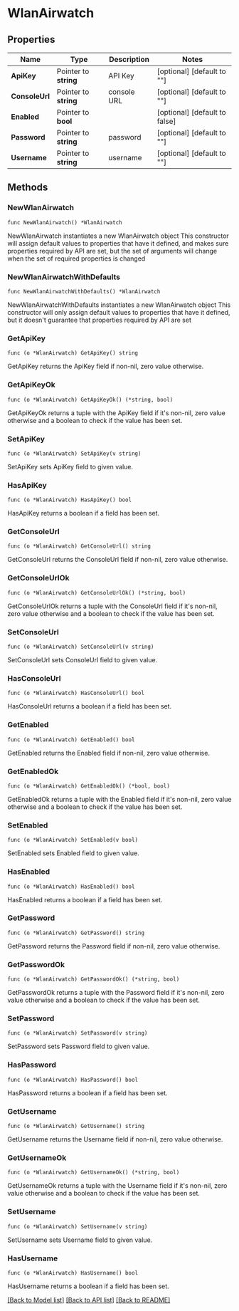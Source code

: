 # WlanAirwatch

## Properties

Name | Type | Description | Notes
------------ | ------------- | ------------- | -------------
**ApiKey** | Pointer to **string** | API Key | [optional] [default to ""]
**ConsoleUrl** | Pointer to **string** | console URL | [optional] [default to ""]
**Enabled** | Pointer to **bool** |  | [optional] [default to false]
**Password** | Pointer to **string** | password | [optional] [default to ""]
**Username** | Pointer to **string** | username | [optional] [default to ""]

## Methods

### NewWlanAirwatch

`func NewWlanAirwatch() *WlanAirwatch`

NewWlanAirwatch instantiates a new WlanAirwatch object
This constructor will assign default values to properties that have it defined,
and makes sure properties required by API are set, but the set of arguments
will change when the set of required properties is changed

### NewWlanAirwatchWithDefaults

`func NewWlanAirwatchWithDefaults() *WlanAirwatch`

NewWlanAirwatchWithDefaults instantiates a new WlanAirwatch object
This constructor will only assign default values to properties that have it defined,
but it doesn't guarantee that properties required by API are set

### GetApiKey

`func (o *WlanAirwatch) GetApiKey() string`

GetApiKey returns the ApiKey field if non-nil, zero value otherwise.

### GetApiKeyOk

`func (o *WlanAirwatch) GetApiKeyOk() (*string, bool)`

GetApiKeyOk returns a tuple with the ApiKey field if it's non-nil, zero value otherwise
and a boolean to check if the value has been set.

### SetApiKey

`func (o *WlanAirwatch) SetApiKey(v string)`

SetApiKey sets ApiKey field to given value.

### HasApiKey

`func (o *WlanAirwatch) HasApiKey() bool`

HasApiKey returns a boolean if a field has been set.

### GetConsoleUrl

`func (o *WlanAirwatch) GetConsoleUrl() string`

GetConsoleUrl returns the ConsoleUrl field if non-nil, zero value otherwise.

### GetConsoleUrlOk

`func (o *WlanAirwatch) GetConsoleUrlOk() (*string, bool)`

GetConsoleUrlOk returns a tuple with the ConsoleUrl field if it's non-nil, zero value otherwise
and a boolean to check if the value has been set.

### SetConsoleUrl

`func (o *WlanAirwatch) SetConsoleUrl(v string)`

SetConsoleUrl sets ConsoleUrl field to given value.

### HasConsoleUrl

`func (o *WlanAirwatch) HasConsoleUrl() bool`

HasConsoleUrl returns a boolean if a field has been set.

### GetEnabled

`func (o *WlanAirwatch) GetEnabled() bool`

GetEnabled returns the Enabled field if non-nil, zero value otherwise.

### GetEnabledOk

`func (o *WlanAirwatch) GetEnabledOk() (*bool, bool)`

GetEnabledOk returns a tuple with the Enabled field if it's non-nil, zero value otherwise
and a boolean to check if the value has been set.

### SetEnabled

`func (o *WlanAirwatch) SetEnabled(v bool)`

SetEnabled sets Enabled field to given value.

### HasEnabled

`func (o *WlanAirwatch) HasEnabled() bool`

HasEnabled returns a boolean if a field has been set.

### GetPassword

`func (o *WlanAirwatch) GetPassword() string`

GetPassword returns the Password field if non-nil, zero value otherwise.

### GetPasswordOk

`func (o *WlanAirwatch) GetPasswordOk() (*string, bool)`

GetPasswordOk returns a tuple with the Password field if it's non-nil, zero value otherwise
and a boolean to check if the value has been set.

### SetPassword

`func (o *WlanAirwatch) SetPassword(v string)`

SetPassword sets Password field to given value.

### HasPassword

`func (o *WlanAirwatch) HasPassword() bool`

HasPassword returns a boolean if a field has been set.

### GetUsername

`func (o *WlanAirwatch) GetUsername() string`

GetUsername returns the Username field if non-nil, zero value otherwise.

### GetUsernameOk

`func (o *WlanAirwatch) GetUsernameOk() (*string, bool)`

GetUsernameOk returns a tuple with the Username field if it's non-nil, zero value otherwise
and a boolean to check if the value has been set.

### SetUsername

`func (o *WlanAirwatch) SetUsername(v string)`

SetUsername sets Username field to given value.

### HasUsername

`func (o *WlanAirwatch) HasUsername() bool`

HasUsername returns a boolean if a field has been set.


[[Back to Model list]](../README.md#documentation-for-models) [[Back to API list]](../README.md#documentation-for-api-endpoints) [[Back to README]](../README.md)


